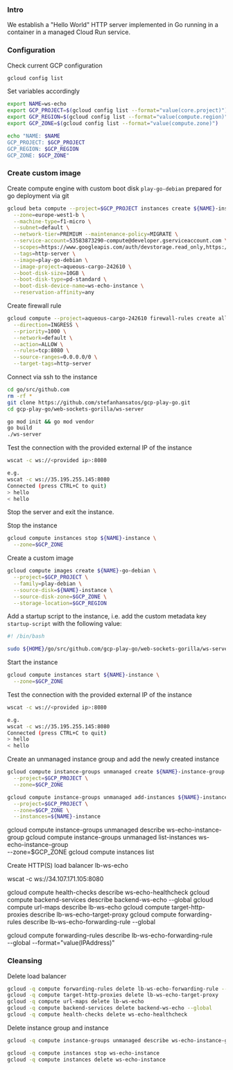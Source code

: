 ### Intro

We establish a "Hello World" HTTP server implemented in Go running 
in a container in a managed Cloud Run service.

### Configuration

Check current GCP configuration
```bash
gcloud config list
```

Set variables accordingly
```bash
export NAME=ws-echo
export GCP_PROJECT=$(gcloud config list --format="value(core.project)")
export GCP_REGION=$(gcloud config list --format="value(compute.region)")
export GCP_ZONE=$(gcloud config list --format="value(compute.zone)")

echo "NAME: $NAME
GCP_PROJECT: $GCP_PROJECT
GCP_REGION: $GCP_REGION
GCP_ZONE: $GCP_ZONE"
```

### Create custom image

Create compute engine with custom boot disk `play-go-debian` prepared for go deployment via git

```bash
gcloud beta compute --project=$GCP_PROJECT instances create ${NAME}-instance \
  --zone=europe-west1-b \
  --machine-type=f1-micro \
  --subnet=default \
  --network-tier=PREMIUM --maintenance-policy=MIGRATE \
  --service-account=53583873290-compute@developer.gserviceaccount.com \
  --scopes=https://www.googleapis.com/auth/devstorage.read_only,https://www.googleapis.com/auth/logging.write,https://www.googleapis.com/auth/monitoring.write,https://www.googleapis.com/auth/servicecontrol,https://www.googleapis.com/auth/service.management.readonly,https://www.googleapis.com/auth/trace.append \
  --tags=http-server \
  --image=play-go-debian \
  --image-project=aqueous-cargo-242610 \
  --boot-disk-size=10GB \
  --boot-disk-type=pd-standard \
  --boot-disk-device-name=ws-echo-instance \
  --reservation-affinity=any
```

Create firewall rule
```bash
gcloud compute --project=aqueous-cargo-242610 firewall-rules create allow-http-8080 \
  --direction=INGRESS \
  --priority=1000 \
  --network=default \
  --action=ALLOW \
  --rules=tcp:8080 \
  --source-ranges=0.0.0.0/0 \
  --target-tags=http-server
```


Connect via ssh to the instance
```bash
cd go/src/github.com
rm -rf *
git clone https://github.com/stefanhansatos/gcp-play-go.git
cd gcp-play-go/web-sockets-gorilla/ws-server

go mod init && go mod vendor
go build
./ws-server

```

Test the connection with the provided external IP of the instance
```bash
wscat -c ws://<provided ip>:8080

e.g.
wscat -c ws://35.195.255.145:8080
Connected (press CTRL+C to quit)
> hello
< hello
```

Stop the server and exit the instance.

Stop the instance
```bash
gcloud compute instances stop ${NAME}-instance \
  --zone=$GCP_ZONE
```


Create a custom image
```bash
gcloud compute images create ${NAME}-go-debian \
  --project=$GCP_PROJECT \
  --family=play-debian \
  --source-disk=${NAME}-instance \
  --source-disk-zone=$GCP_ZONE \
  --storage-location=$GCP_REGION
```


Add a startup script to the instance, i.e. add the custom metadata key `startup-script` 
with the following value:
```bash
#! /bin/bash

sudo ${HOME}/go/src/github.com/gcp-play-go/web-sockets-gorilla/ws-server/ws-server
```

Start the instance
```bash
gcloud compute instances start ${NAME}-instance \
  --zone=$GCP_ZONE
```

Test the connection with the provided external IP of the instance
```bash
wscat -c ws://<provided ip>:8080

e.g.
wscat -c ws://35.195.255.145:8080
Connected (press CTRL+C to quit)
> hello
< hello
```


Create an unmanaged instance group and add the newly created instance
```bash
gcloud compute instance-groups unmanaged create ${NAME}-instance-group \
  --project=$GCP_PROJECT \
  --zone=$GCP_ZONE

gcloud compute instance-groups unmanaged add-instances ${NAME}-instance-group \
  --project=$GCP_PROJECT \
  --zone=$GCP_ZONE \
  --instances=${NAME}-instance
```

gcloud compute instance-groups unmanaged describe ws-echo-instance-group
gcloud compute instance-groups unmanaged list-instances ws-echo-instance-group \
  --zone=$GCP_ZONE
gcloud compute instances list


Create HTTP(S) load balancer lb-ws-echo


wscat -c ws://34.107.171.105:8080	

gcloud compute health-checks describe ws-echo-healthcheck
gcloud compute backend-services describe backend-ws-echo --global
gcloud compute url-maps describe lb-ws-echo
gcloud compute target-http-proxies describe lb-ws-echo-target-proxy
gcloud compute forwarding-rules describe lb-ws-echo-forwarding-rule --global


gcloud compute forwarding-rules describe lb-ws-echo-forwarding-rule \
  --global --format="value(IPAddress)"
  
  
  
### Cleansing

Delete load balancer 
```bash
gcloud -q compute forwarding-rules delete lb-ws-echo-forwarding-rule --global
gcloud -q compute target-http-proxies delete lb-ws-echo-target-proxy
gcloud -q compute url-maps delete lb-ws-echo
gcloud -q compute backend-services delete backend-ws-echo --global
gcloud -q compute health-checks delete ws-echo-healthcheck
```

Delete instance group and instance
```bash
gcloud -q compute instance-groups unmanaged describe ws-echo-instance-group

gcloud -q compute instances stop ws-echo-instance
gcloud -q compute instances delete ws-echo-instance
```







